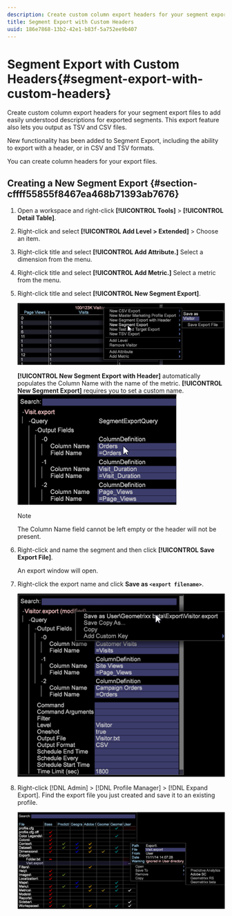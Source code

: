 ```yaml
---
description: Create custom column export headers for your segment export files to add easily understood descriptions for exported segments. This export feature also lets you output as TSV and CSV files.
title: Segment Export with Custom Headers
uuid: 186e7868-13b2-42e1-b83f-5a752ee9b407
---
```


# Segment Export with Custom Headers{#segment-export-with-custom-headers}

Create custom column export headers for your segment export files to add easily understood descriptions for exported segments. This export feature also lets you output as TSV and CSV files.

New functionality has been added to Segment Export, including the ability to export with a header, or in CSV and TSV formats.

You can create column headers for your export files.

## Creating a New Segment Export {#section-cffff55855f8467ea468b71393ab7676}

1. Open a workspace and right-click **[!UICONTROL Tools]** > **[!UICONTROL Detail Table]**. 

1. Right-click and select **[!UICONTROL Add Level > Extended]** > Choose an item. 
1. Right-click title and select **[!UICONTROL Add Attribute.]** Select a dimension from the menu. 

1. Right-click title and select **[!UICONTROL Add Metric.]** Select a metric from the menu. 

1. Right-click title and select **[!UICONTROL New Segment Export]**.

   ![](assets/segment_export_headers.png)

   **[!UICONTROL New Segment Export with Header]** automatically populates the Column Name with the name of the metric. **[!UICONTROL New Segment Export]** requires you to set a custom name. ![](assets/segment_export_with_headers.png)

   >[!NOTE]
   >
   >The Column Name field cannot be left empty or the header will not be present.

1. Right-click and name the segment and then click **[!UICONTROL Save Export File]**.

   An export window will open. 

1. Right-click the export name and click **Save as `<export filename>`**.

   ![](assets/segment_export_headers_7.png)

1. Right-click [!DNL Admin] > [!DNL Profile Manager] > [!DNL Expand Export]. Find the export file you just created and save it to an existing profile.

   ![](assets/segment_export_headers_8.png)


